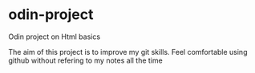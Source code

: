 # odin-project
Odin project on Html basics

The aim of this project is to improve my git skills. Feel comfortable using github without refering to my notes all the time
